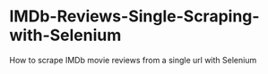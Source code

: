 # IMDb-Reviews-Single-Scraping-with-Selenium
How to scrape IMDb movie reviews from a single url with Selenium
